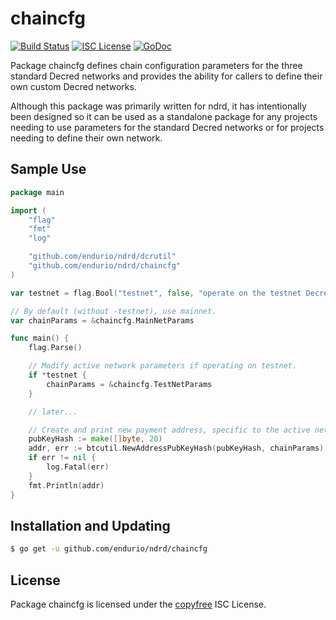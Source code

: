 chaincfg
========

[![Build Status](http://img.shields.io/travis/endurio/ndrd.svg)](https://travis-ci.org/endurio/ndrd)
[![ISC License](http://img.shields.io/badge/license-ISC-blue.svg)](http://copyfree.org)
[![GoDoc](https://img.shields.io/badge/godoc-reference-blue.svg)](http://godoc.org/github.com/endurio/ndrd/chaincfg)

Package chaincfg defines chain configuration parameters for the three standard
Decred networks and provides the ability for callers to define their own custom
Decred networks.

Although this package was primarily written for ndrd, it has intentionally been
designed so it can be used as a standalone package for any projects needing to
use parameters for the standard Decred networks or for projects needing to
define their own network.

## Sample Use

```Go
package main

import (
	"flag"
	"fmt"
	"log"

	"github.com/endurio/ndrd/dcrutil"
	"github.com/endurio/ndrd/chaincfg"
)

var testnet = flag.Bool("testnet", false, "operate on the testnet Decred network")

// By default (without -testnet), use mainnet.
var chainParams = &chaincfg.MainNetParams

func main() {
	flag.Parse()

	// Modify active network parameters if operating on testnet.
	if *testnet {
		chainParams = &chaincfg.TestNetParams
	}

	// later...

	// Create and print new payment address, specific to the active network.
	pubKeyHash := make([]byte, 20)
	addr, err := btcutil.NewAddressPubKeyHash(pubKeyHash, chainParams)
	if err != nil {
		log.Fatal(err)
	}
	fmt.Println(addr)
}
```

## Installation and Updating

```bash
$ go get -u github.com/endurio/ndrd/chaincfg
```

## License

Package chaincfg is licensed under the [copyfree](http://copyfree.org) ISC
License.
